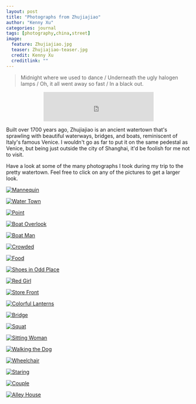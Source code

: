 ```yaml
---
layout: post
title: "Photographs from Zhujiajiao"
author: "Kenny Xu"
categories: journal
tags: [photography,china,street]
image:
  feature: Zhujiajiao.jpg
  teaser: Zhujiajiao-teaser.jpg
  credit: Kenny Xu
  creditlink: ""
---
```

>Midnight where we used to dance / Underneath the ugly halogen lamps / Oh, it all went away so fast / In a black out.

<div style='text-align:center'><iframe src="https://open.spotify.com/embed?uri=spotify:track:1idBirsBGvCMsLvv4cTv7k&theme=white" width="300" height="80" frameborder="0" allowtransparency="true"></iframe>
</div>

Built over 1700 years ago, Zhujiajiao is an ancient watertown that's sprawling with beautiful waterways, bridges, and boats, reminiscent of Italy's famous Venice. I wouldn't go as far to put it on the same pedestal as Venice, but being just outside the city of Shanghai, it'd be foolish for me not to visit.

Have a look at some of the many photographs I took during my trip to the pretty watertown. Feel free to click on any of the pictures to get a larger look.

<a href="/images/Zhujiajiao/HQ/Zhujiajiao-15.jpg" target="_blank">![Mannequin](/images/Zhujiajiao/Zhujiajiao-1.jpg "Mannequin")</a>

<a href="/images/Zhujiajiao/HQ/Zhujiajiao-6.jpg" target="_blank">![Water Town](/images/Zhujiajiao/Zhujiajiao-1-6.jpg "Water Town")</a>

<a href="/images/Zhujiajiao/HQ/Zhujiajiao-2.jpg" target="_blank">![Point](/images/Zhujiajiao/Zhujiajiao-1-3.jpg "Point")</a>

<a href="/images/Zhujiajiao/HQ/Zhujiajiao-5.jpg" target="_blank">![Boat Overlook](/images/Zhujiajiao/Zhujiajiao-1-5.jpg "Boat Overlook")</a>

<a href="/images/Zhujiajiao/HQ/Zhujiajiao-8.jpg" target="_blank">![Boat Man](/images/Zhujiajiao/Zhujiajiao-1-7.jpg "Boat Man")</a>

<a href="/images/Zhujiajiao/HQ/Zhujiajiao-1-4.jpg" target="_blank">![Crowded](/images/Zhujiajiao/Zhujiajiao-1-12.jpg "Crowded")</a>

<a href="/images/Zhujiajiao/HQ/Zhujiajiao-1-5.jpg" target="_blank">![Food](/images/Zhujiajiao/Zhujiajiao-1-13.jpg "Food")</a>

<a href="/images/Zhujiajiao/HQ/Zhujiajiao-10.jpg" target="_blank">![Shoes in Odd Place](/images/Zhujiajiao/Zhujiajiao-1-8.jpg "Shoes in Odd Place")</a>

<a href="/images/Zhujiajiao/HQ/Zhujiajiao-14.jpg" target="_blank">![Red Girl](/images/Zhujiajiao/Zhujiajiao-8.jpg "Red Girl")</a>

<a href="/images/Zhujiajiao/HQ/Zhujiajiao-1.jpg" target="_blank">![Store Front](/images/Zhujiajiao/Zhujiajiao-1-10.jpg "Store Front")</a>

<a href="/images/Zhujiajiao/HQ/Zhujiajiao-1-2.jpg" target="_blank">![Colorful Lanterns](/images/Zhujiajiao/Zhujiajiao-1-2.jpg "Colorful Lanterns")</a>

<a href="/images/Zhujiajiao/HQ/Zhujiajiao-1-3.jpg" target="_blank">![Bridge](/images/Zhujiajiao/Zhujiajiao-1-11.jpg "Bridge")</a>

<a href="/images/Zhujiajiao/HQ/Zhujiajiao-3.jpg" target="_blank">![Squat](/images/Zhujiajiao/Zhujiajiao-2.jpg "Squat")</a>

<a href="/images/Zhujiajiao/HQ/Zhujiajiao-7.jpg" target="_blank">![Sitting Woman](/images/Zhujiajiao/Zhujiajiao-3.jpg "Sitting Woman")</a>

<a href="/images/Zhujiajiao/HQ/Zhujiajiao-9.jpg" target="_blank">![Walking the Dog](/images/Zhujiajiao/Zhujiajiao-4.jpg "Walking the Dog")</a>

<a href="/images/Zhujiajiao/HQ/Zhujiajiao-11.jpg" target="_blank">![Wheelchair](/images/Zhujiajiao/Zhujiajiao-5.jpg "Wheelchair")</a>

<a href="/images/Zhujiajiao/HQ/Zhujiajiao-12.jpg" target="_blank">![Staring](/images/Zhujiajiao/Zhujiajiao-6.jpg "Staring")</a>

<a href="/images/Zhujiajiao/HQ/Zhujiajiao-13.jpg" target="_blank">![Couple](/images/Zhujiajiao/Zhujiajiao-7.jpg "Couple")</a>

<a href="/images/Zhujiajiao/HQ/Zhujiajiao-16.jpg" target="_blank">![Alley House](/images/Zhujiajiao/Zhujiajiao-1-9.jpg "Alley House")</a>
